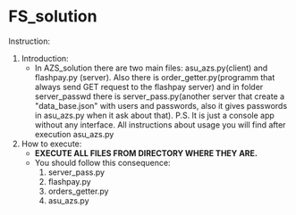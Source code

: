 # FS_solution
Instruction:

1. Introduction:
   - In AZS_solution there are two main files: asu_azs.py(client) and flashpay.py       (server). Also there is order_getter.py(programm that always send GET request to the flashpay server) and in folder server_passwd there is server_pass.py(another server that create a "data_base.json" with users and passwords, also it gives passwords in asu_azs.py when it ask about that). 
  P.S. It is just a console app without any interface. All instructions about usage you will find after execution asu_azs.py
2. How to execute:
   - **EXECUTE ALL FILES FROM DIRECTORY WHERE THEY ARE.**
   - You should follow this consequence:
     1. server_pass.py
     2. flashpay.py
     3. orders_getter.py
     4. asu_azs.py
